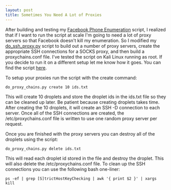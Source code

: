 ```yaml
---
layout: post
title: Sometimes You Need A Lot of Proxies
---
```

After building and testing my [Facebook Phone Enumeration](https://averagesecurityguy.github.io/2016/09/07/facebook-private-phone-enumeration/) script, I realized that if I want to run the script at scale I'm going to need a lot of proxy servers so that Facebook doesn't kill my enumeration. So I modified my [do_ssh_proxy.py](https://github.com/averagesecurityguy/scripts/blob/master/do_ssh_proxy.py) script to build out a number of proxy servers, create the appropriate SSH connections for a SOCKS proxy, and then build a proxychains.conf file. I've tested the script on Kali Linux running as root. If you decide to run it on a different setup let me know how it goes. You can find the script [here](https://github.com/averagesecurityguy/scripts/blob/master/do_proxy_chains.py).

To setup your proxies run the script with the create command:

    do_proxy_chains.py create 10 ids.txt

This will create 10 droplets and store the droplet ids in the ids.txt file so they can be cleaned up later. Be patient because creating droplets takes time. After creating the 10 droplets, it will create an SSH -D connection to each server. Once all of the SSH connections are created, the /etc/proxychains.conf file is written to use one random proxy server per request.

Once you are finished with the proxy servers you can destroy all of the droplets using the script:

    do_proxy_chains.py delete ids.txt

This will read each droplet id stored in the file and destroy the droplet. This will also delete the /etc/proxychains.conf file. To clean up the SSH connections you can use the following bash one-liner:

    ps -ef | grep [S]trictHostKeyChecking | awk '{ print $2 }' | xargs kill
